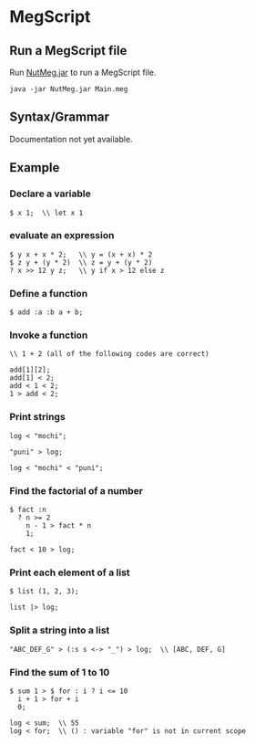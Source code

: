 # MegScript

## Run a MegScript file
Run [NutMeg.jar](https://github.com/MegPunyu/MegScript/tree/main/dist) to run a MegScript file.


```shell
java -jar NutMeg.jar Main.meg
```

## Syntax/Grammar
Documentation not yet available.

## Example
### Declare a variable
```
$ x 1;  \\ let x 1
```

### evaluate an expression
```
$ y x + x * 2;   \\ y = (x + x) * 2
$ z y + (y * 2)  \\ z = y + (y * 2)
? x >> 12 y z;   \\ y if x > 12 else z
```

### Define a function
```
$ add :a :b a + b;
```

### Invoke a function
```
\\ 1 + 2 (all of the following codes are correct)

add[1][2];
add[1] < 2;
add < 1 < 2;
1 > add < 2;

```

### Print strings
```
log < "mochi";

"puni" > log;

log < "mochi" < "puni";
```

### Find the factorial of a number
```
$ fact :n
  ? n >= 2
    n - 1 > fact * n
    1;

fact < 10 > log;
```

### Print each element of a list
```
$ list (1, 2, 3);

list |> log;
```

### Split a string into a list
```
"ABC_DEF_G" > (:s s <-> "_") > log;  \\ [ABC, DEF, G]
```

### Find the sum of 1 to 10
```
$ sum 1 > $ for : i ? i <= 10
  i + 1 > for + i
  0;

log < sum;  \\ 55
log < for;  \\ () : variable "for" is not in current scope
```